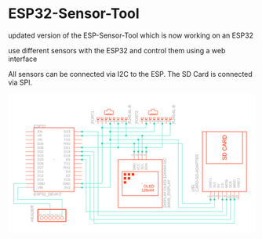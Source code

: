 # ESP32-Sensor-Tool
updated version of the ESP-Sensor-Tool which is now working on an ESP32

use different sensors with the ESP32 and control them using a web interface

All sensors can be connected via I2C to the ESP. The SD Card is connected via SPI.

![Shematics](https://github.com/Hakzel/ESP32-Sensor-Tool/blob/master/EAGLE/ESP32-Sensor-Tool.PNG)
